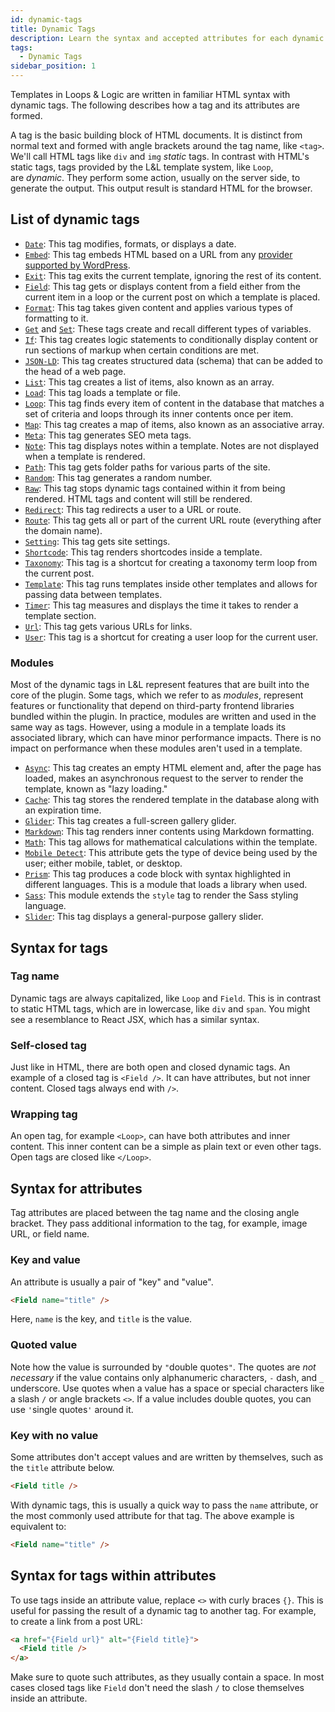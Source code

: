 ```yaml
---
id: dynamic-tags
title: Dynamic Tags
description: Learn the syntax and accepted attributes for each dynamic tag in L&L
tags:
  - Dynamic Tags
sidebar_position: 1
---
```


Templates in Loops & Logic are written in familiar HTML syntax with dynamic tags. The following describes how a tag and its attributes are formed.

A tag is the basic building block of HTML documents. It is distinct from normal text and formed with angle brackets around the tag name, like `<tag>`. We'll call HTML tags like `div` and `img` _static_ tags. In contrast with HTML's static tags, tags provided by the L&L template system, like `Loop`, are _dynamic_. They perform some action, usually on the server side, to generate the output. This output result is standard HTML for the browser.


List of dynamic tags
--------------------


*   [`Date`](/dynamic-tags/date): This tag modifies, formats, or displays a date.
*   [`Embed`](/dynamic-tags/embed): This tag embeds HTML based on a URL from any [provider supported by WordPress](https://wordpress.org/support/article/embeds/).
*   [`Exit`](/dynamic-tags/exit-catch): This tag exits the current template, ignoring the rest of its content.
*   [`Field`](/dynamic-tags/field): This tag gets or displays content from a field either from the current item in a loop or the current post on which a template is placed.
*   [`Format`](/dynamic-tags/format): This tag takes given content and applies various types of formatting to it.
*   [`Get`](/dynamic-tags/set-get) and [`Set`](/dynamic-tags/set-get): These tags create and recall different types of variables.
*   [`If`](/dynamic-tags/if): This tag creates logic statements to conditionally display content or run sections of markup when certain conditions are met.
*   [`JSON-LD`](/dynamic-tags/json-ld): This tag creates structured data (schema) that can be added to the head of a web page.
*   [`List`](/dynamic-tags/list): This tag creates a list of items, also known as an array.
*   [`Load`](/dynamic-tags/load): This tag loads a template or file.
*   [`Loop`](/dynamic-tags/loop): This tag finds every item of content in the database that matches a set of criteria and loops through its inner contents once per item.
*   [`Map`](/dynamic-tags/map): This tag creates a map of items, also known as an associative array.
*   [`Meta`](/dynamic-tags/meta): This tag generates SEO meta tags.
*   [`Note`](/dynamic-tags/note): This tag displays notes within a template. Notes are not displayed when a template is rendered.
*   [`Path`](/dynamic-tags/path): This tag gets folder paths for various parts of the site.
*   [`Random`](/dynamic-tags/random): This tag generates a random number.
*   [`Raw`](/dynamic-tags/raw): This tag stops dynamic tags contained within it from being rendered. HTML tags and content will still be rendered.
*   [`Redirect`](/dynamic-tags/redirect): This tag redirects a user to a URL or route.
*   [`Route`](/dynamic-tags/route): This tag gets all or part of the current URL route (everything after the domain name).
*   [`Setting`](/dynamic-tags/setting): This tag gets site settings.
*   [`Shortcode`](/dynamic-tags/shortcode): This tag renders shortcodes inside a template.
*   [`Taxonomy`](/dynamic-tags/taxonomy-term): This tag is a shortcut for creating a taxonomy term loop from the current post.
*   [`Template`](/dynamic-tags/template): This tag runs templates inside other templates and allows for passing data between templates.
*   [`Timer`](/dynamic-tags/timer): This tag measures and displays the time it takes to render a template section.
*   [`Url`](/dynamic-tags/url): This tag gets various URLs for links.
*   [`User`](/dynamic-tags/user): This tag is a shortcut for creating a user loop for the current user.


### Modules

Most of the dynamic tags in L&L represent features that are built into the core of the plugin. Some tags, which we refer to as _modules_, represent features or functionality that depend on third-party frontend libraries bundled within the plugin. In practice, modules are written and used in the same way as tags. However, using a module in a template loads its associated library, which can have minor performance impacts. There is no impact on performance when these modules aren't used in a template.

*   [`Async`](/dynamic-tags/modules/async): This tag creates an empty HTML element and, after the page has loaded, makes an asynchronous request to the server to render the template, known as "lazy loading."
*   [`Cache`](/dynamic-tags/modules/cache): This tag stores the rendered template in the database along with an expiration time.
*   [`Glider`](/dynamic-tags/modules/glider): This tag creates a full-screen gallery glider.
*   [`Markdown`](/dynamic-tags/modules/markdown): This tag renders inner contents using Markdown formatting.
*   [`Math`](/dynamic-tags/modules/math): This tag allows for mathematical calculations within the template.
*   [`Mobile Detect`](/dynamic-tags/modules/mobile-detect): This attribute gets the type of device being used by the user; either mobile, tablet, or desktop.
*   [`Prism`](/dynamic-tags/modules/prism): This tag produces a code block with syntax highlighted in different languages. This is a module that loads a library when used.
*   [`Sass`](/dynamic-tags/modules/sass): This module extends the `style` tag to render the Sass styling language.
*   [`Slider`](/dynamic-tags/modules/slider): This tag displays a general-purpose gallery slider.

Syntax for tags
---------------

### Tag name

Dynamic tags are always capitalized, like `Loop` and `Field`. This is in contrast to static HTML tags, which are in lowercase, like `div` and `span`. You might see a resemblance to React JSX, which has a similar syntax.

### Self-closed tag

Just like in HTML, there are both open and closed dynamic tags. An example of a closed tag is `<Field />`. It can have attributes, but not inner content. Closed tags always end with `/>`.

### Wrapping tag

An open tag, for example `<Loop>`, can have both attributes and inner content. This inner content can be a simple as plain text or even other tags. Open tags are closed like `</Loop>`.

Syntax for attributes
---------------------

Tag attributes are placed between the tag name and the closing angle bracket. They pass additional information to the tag, for example, image URL, or field name.

### Key and value

An attribute is usually a pair of "key" and "value".
```html
<Field name="title" />
```
Here, `name` is the key, and `title` is the value.

### Quoted value

Note how the value is surrounded by `"`double quotes`"`. The quotes are _not necessary_ if the value contains only alphanumeric characters, `-` dash, and `_` underscore. Use quotes when a value has a space or special characters like a slash `/` or angle brackets `<>`. If a value includes double quotes, you can use `'`single quotes`'` around it.

### Key with no value

Some attributes don't accept values and are written by themselves, such as the `title` attribute below.
```html
<Field title />
```

With dynamic tags, this is usually a quick way to pass the `name` attribute, or the most commonly used attribute for that tag. The above example is equivalent to:
```html
<Field name="title" />
```

Syntax for tags within attributes
---------------------------------

To use tags inside an attribute value, replace `<>` with curly braces `{}`. This is useful for passing the result of a dynamic tag to another tag. For example, to create a link from a post URL:
```html
<a href="{Field url}" alt="{Field title}">
  <Field title />
</a>
```

Make sure to quote such attributes, as they usually contain a space. In most cases closed tags like `Field` don't need the slash `/` to close themselves inside an attribute.